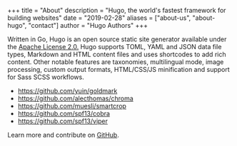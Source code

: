 +++
title = "About"
description = "Hugo, the world's fastest framework for building websites"
date = "2019-02-28"
aliases = ["about-us", "about-hugo", "contact"]
author = "Hugo Authors"
+++

Written in Go, Hugo is an open source static site generator available under the [Apache License 2.0.](https://github.com/gohugoio/hugo/blob/master/LICENSE) Hugo supports TOML, YAML and JSON data file types, Markdown and HTML content files and uses shortcodes to add rich content. Other notable features are taxonomies, multilingual mode, image processing, custom output formats, HTML/CSS/JS minification and support for Sass SCSS workflows.

- https://github.com/yuin/goldmark
- https://github.com/alecthomas/chroma
- https://github.com/muesli/smartcrop
- https://github.com/spf13/cobra
- https://github.com/spf13/viper



Learn more and contribute on [GitHub](https://github.com/gohugoio).



<h2>
<a href="https://github.com/lxndrblz/anatole/" title="X"><i class="fa-brands fa-x-twitter"></i></a>
<a href="https://www.instagram.com/" title="Instagram"><i class="fa-brands fa-instagram"></i></a>
</h2>
